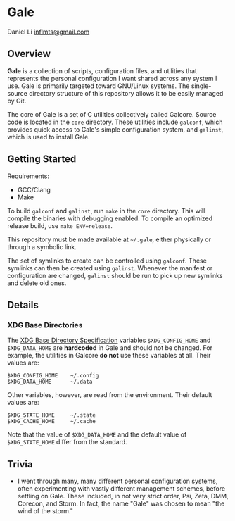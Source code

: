# Gale

Daniel Li <inflmts@gmail.com>

## Overview

**Gale** is a collection of scripts, configuration files, and utilities that
represents the personal configuration I want shared across any system I use.
Gale is primarily targeted toward GNU/Linux systems. The single-source directory
structure of this repository allows it to be easily managed by Git.

The core of Gale is a set of C utilities collectively called Galcore. Source
code is located in the `core` directory. These utilities include `galconf`,
which provides quick access to Gale's simple configuration system, and
`galinst`, which is used to install Gale.

## Getting Started

Requirements:

* GCC/Clang
* Make

To build `galconf` and `galinst`, run `make` in the `core` directory. This will
compile the binaries with debugging enabled. To compile an optimized release
build, use `make ENV=release`.

This repository must be made available at `~/.gale`, either physically or through
a symbolic link.

The set of symlinks to create can be controlled using `galconf`. These symlinks
can then be created using `galinst`. Whenever the manifest or configuration are
changed, `galinst` should be run to pick up new symlinks and delete old ones.

## Details

### XDG Base Directories

The [XDG Base Directory
Specification](https://specifications.freedesktop.org/basedir-spec/basedir-spec-latest.html)
variables `$XDG_CONFIG_HOME` and `$XDG_DATA_HOME` are **hardcoded** in Gale and
should not be changed. For example, the utilities in Galcore **do not** use
these variables at all. Their values are:

```
$XDG_CONFIG_HOME    ~/.config
$XDG_DATA_HOME      ~/.data
```

Other variables, however, are read from the environment. Their default values
are:

```
$XDG_STATE_HOME     ~/.state
$XDG_CACHE_HOME     ~/.cache
```

Note that the value of `$XDG_DATA_HOME` and the default value of
`$XDG_STATE_HOME` differ from the standard.

## Trivia

* I went through many, many different personal configuration systems, often
  experimenting with vastly different management schemes, before settling on
  Gale. These included, in not very strict order, Psi, Zeta, DMM, Corecon, and
  Storm. In fact, the name "Gale" was chosen to mean "the wind of the storm."

